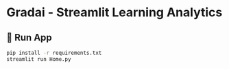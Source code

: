 # Gradai - Streamlit Learning Analytics

## 🚀 Run App
```bash
pip install -r requirements.txt
streamlit run Home.py
